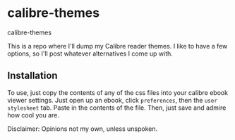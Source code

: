 # calibre-themes
calibre-themes

This is a repo where I'll dump my Calibre reader themes. I like 
to have a few options, so I'll post whatever alternatives I come up with. 

## Installation

To use, just copy the contents of any of the css files into your calibre
ebook viewer settings. Just open up an ebook, click `preferences`, then 
the `user stylesheet` tab. Paste in the contents of the file. Then, just
save and admire how cool you are.

Disclaimer: Opinions not my own, unless unspoken.
